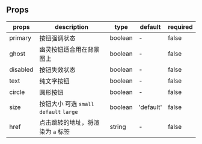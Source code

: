 ## Props

| props    | description                            | type    | default   | required |
| -------- | -------------------------------------- | ------- | --------- | -------- |
| primary  | 按钮强调状态                            | boolean | -         | false    |
| ghost    | 幽灵按钮适合用在背景图上                 | boolean | -         | false    |
| disabled | 按钮失效状态                            | boolean | -         | false    |
| text     | 纯文字按钮                              | boolean | -         | false    |
| circle   | 圆形按钮                                | boolean | -         | false    |
| size     | 按钮大小 可选 `small` `default` `large` | boolean | 'default' | false    |
| href     | 点击跳转的地址，将渲染为 `a` 标签         | string  | -         | false    |
